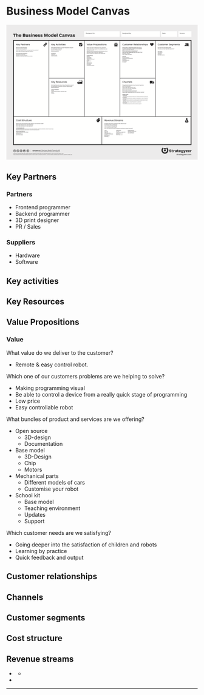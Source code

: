 # Business Model Canvas

![](../.gitbook/assets/business_model_canvas-2.png)

## Key Partners

### Partners

* Frontend programmer
* Backend programmer
* 3D print designer
* PR / Sales

### Suppliers

* Hardware 
* Software

## Key activities

## Key Resources

## Value Propositions 

### Value

What value do we deliver to the customer?

* Remote & easy control robot.

Which one of our customers problems are we helping to solve?

* Making programming visual
* Be able to control a device from a really quick stage of programming
* Low price 
* Easy controllable robot 

What bundles of product and services are we offering?

* Open source
  * 3D-design
  * Documentation
* Base model
  * 3D-Design
  * Chip
  * Motors
* Mechanical parts 
  * Different models of cars
  * Customise your robot
* School kit
  * Base model
  * Teaching environment
  * Updates
  * Support 

Which customer needs are we satisfying? 

* Going deeper into the satisfaction of children and robots
* Learning by practice
* Quick feedback and output 

## Customer relationships

## Channels

## Customer segments

## Cost structure 

## Revenue streams

*  * 
* 


* * * * * 


